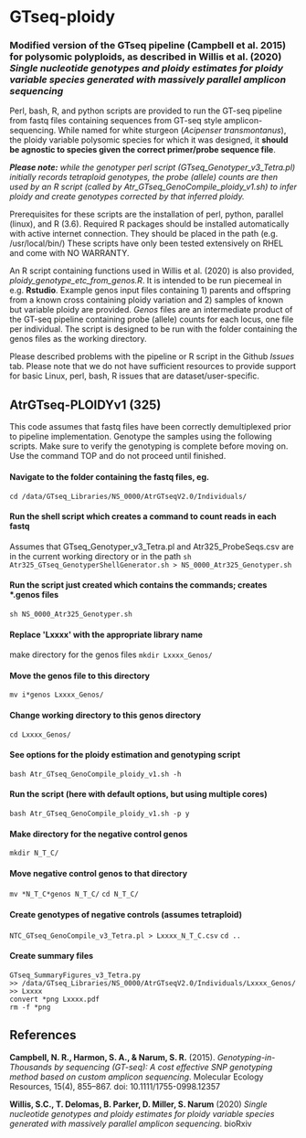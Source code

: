 # GTseq-ploidy
### Modified version of the GTseq pipeline (**Campbell et al. 2015**) for polysomic polyploids, as described in **Willis et al. (2020)** *Single nucleotide genotypes and ploidy estimates for ploidy variable species generated with massively parallel amplicon sequencing*

Perl, bash, R, and python scripts are provided to run the GT-seq pipeline from fastq files containing sequences from GT-seq style amplicon-sequencing. While named for white sturgeon (*Acipenser transmontanus*), the ploidy variable polysomic species for which it was designed, it **should be agnostic to species given the correct primer/probe sequence file**. 

***Please note:*** *while the genotyper perl script (GTseq_Genotyper_v3_Tetra.pl) initially records tetraploid genotypes, the probe (allele) counts are then used by an R script (called by Atr_GTseq_GenoCompile_ploidy_v1.sh) to infer ploidy and create genotypes corrected by that inferred ploidy.*

Prerequisites for these scripts are the installation of perl, python, parallel (linux), and R (3.6). Required R packages should be installed automatically with active internet connection. They should be placed in the path (e.g. /usr/local/bin/) These scripts have only been tested extensively on RHEL and come with NO WARRANTY.

An R script containing functions used in Willis et al. (2020) is also provided, *ploidy_genotype_etc_from_genos.R*. It is intended to be run piecemeal in e.g. **Rstudio**. Example genos input files containing 1) parents and offspring from a known cross containing ploidy variation and 2) samples of known but variable ploidy are provided. *Genos* files are an intermediate product of the GT-seq pipeline containing probe (allele) counts for each locus, one file per individual. The script is designed to be run with the folder containing the genos files as the working directory.

Please described problems with the pipeline or R script in the Github *Issues* tab. Please note that we do not have sufficient resources to provide support for basic Linux, perl, bash, R issues that are dataset/user-specific.

## AtrGTseq-PLOIDYv1 (325)
This code assumes that fastq files have been correctly demultiplexed prior to pipeline implementation. Genotype the samples using the following scripts. Make sure to verify the genotyping is complete before moving on. Use the command TOP and do not proceed until finished.


#### Navigate to the folder containing the fastq files, eg.
`cd /data/GTseq_Libraries/NS_0000/AtrGTseqV2.0/Individuals/`

#### Run the shell script which creates a command to count reads in each fastq 
Assumes that GTseq_Genotyper_v3_Tetra.pl and Atr325_ProbeSeqs.csv are in the current working directory or in the path
`sh Atr325_GTseq_GenotyperShellGenerator.sh > NS_0000_Atr325_Genotyper.sh`
#### Run the script just created which contains the commands; creates *.genos files
`sh NS_0000_Atr325_Genotyper.sh`
#### Replace 'Lxxxx' with the appropriate library name
make directory for the genos files
`mkdir Lxxxx_Genos/`
#### Move the genos file to this directory
`mv i*genos Lxxxx_Genos/`
#### Change working directory to this genos directory
`cd Lxxxx_Genos/`
#### See options for the ploidy estimation and genotyping script
`bash Atr_GTseq_GenoCompile_ploidy_v1.sh -h`
#### Run the script (here with default options, but using multiple cores)
`bash Atr_GTseq_GenoCompile_ploidy_v1.sh -p y`
#### Make directory for the negative control genos
`mkdir N_T_C/`
#### Move negative control genos to that directory
`mv *N_T_C*genos N_T_C/`
`cd N_T_C/`
#### Create genotypes of negative controls (assumes tetraploid)
`NTC_GTseq_GenoCompile_v3_Tetra.pl > Lxxxx_N_T_C.csv`
`cd ..`
#### Create summary files
```
GTseq_SummaryFigures_v3_Tetra.py
>> /data/GTseq_Libraries/NS_0000/AtrGTseqV2.0/Individuals/Lxxxx_Genos/
>> Lxxxx
convert *png Lxxxx.pdf
rm -f *png
```

## References

**Campbell, N. R., Harmon, S. A., & Narum, S. R.** (2015). *Genotyping-in-Thousands by sequencing (GT-seq): A cost effective SNP genotyping method based on custom amplicon sequencing*. Molecular Ecology Resources, 15(4), 855–867. doi: 10.1111/1755-0998.12357

**Willis, S.C., T. Delomas, B. Parker, D. Miller, S. Narum** (2020) *Single nucleotide genotypes and ploidy estimates for ploidy variable species generated with massively parallel amplicon sequencing*. bioRxiv